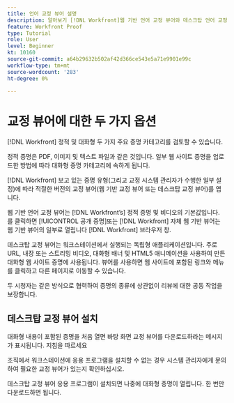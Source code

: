 ```yaml
---
title: 언어 교정 뷰어 설명
description: 알아보기 [!DNL Workfront]웹 기반 언어 교정 뷰어와 데스크탑 언어 교정 뷰어, 두 가지 차이점 및 각 화면에 액세스하는 방법.
feature: Workfront Proof
type: Tutorial
role: User
level: Beginner
kt: 10160
source-git-commit: a64b29632b502af42d366ce543e5a71e9901e99c
workflow-type: tm+mt
source-wordcount: '283'
ht-degree: 0%

---
```



# 교정 뷰어에 대한 두 가지 옵션

[!DNL Workfront] 정적 및 대화형 두 가지 주요 증명 카테고리를 검토할 수 있습니다.

정적 증명은 PDF, 이미지 및 텍스트 파일과 같은 것입니다. 일부 웹 사이트 증명을 업로드한 방법에 따라 대화형 증명 카테고리에 속하게 됩니다.

[!DNL Workfront] 보고 있는 증명 유형(그리고 교정 시스템 관리자가 수행한 일부 설정)에 따라 적절한 버전의 교정 뷰어(웹 기반 교정 뷰어 또는 데스크탑 교정 뷰어)를 엽니다.

웹 기반 언어 교정 뷰어는 [!DNL Workfront’s] 정적 증명 및 비디오의 기본값입니다. 를 클릭하면 [!UICONTROL 공개 증명]또는 [!DNL Workfront] 자체 웹 기반 뷰어는 웹 기반 뷰어의 일부로 열립니다 [!DNL Workfront] 브라우저 창.

데스크탑 교정 뷰어는 워크스테이션에서 실행되는 독립형 애플리케이션입니다. 주로 URL, 내장 또는 스트리밍 비디오, 대화형 배너 및 HTML5 애니메이션을 사용하여 만든 대화형 웹 사이트 증명에 사용됩니다. 뷰어를 사용하면 웹 사이트에 포함된 링크와 메뉴를 클릭하고 다른 페이지로 이동할 수 있습니다.

두 시청자는 같은 방식으로 협력하여 증명의 종류에 상관없이 리뷰에 대한 공동 작업을 보장합니다.

## 데스크탑 교정 뷰어 설치

대화형 내용이 포함된 증명을 처음 열면 바탕 화면 교정 뷰어를 다운로드하라는 메시지가 표시됩니다. 지침을 따르세요

조직에서 워크스테이션에 응용 프로그램을 설치할 수 없는 경우 시스템 관리자에게 문의하여 필요한 교정 뷰어가 있는지 확인하십시오.

데스크탑 교정 뷰어 응용 프로그램이 설치되면 나중에 대화형 증명이 열립니다. 한 번만 다운로드하면 됩니다.

<!-- 
### Learn more
* Differences between the Web Proofing Viewer and the Desktop Proofing Viewer
* Review an interactive proof
* Install the Desktop Proofing Viewer
* Understand the Desktop Proofing Viewer
* Open proofs in the Desktop Proofing Viewer
* Interactive content proofs
-->
